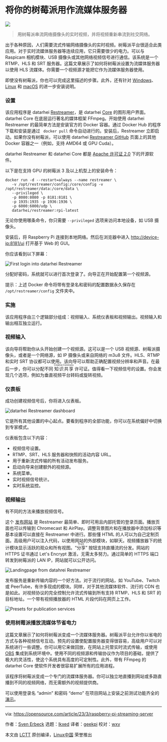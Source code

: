 [#]: subject: "Use your Raspberry Pi as a streaming server"
[#]: via: "https://opensource.com/article/23/3/raspberry-pi-streaming-server"
[#]: author: "Sven Erbeck https://opensource.com/users/erbeck"
[#]: collector: "lkxed"
[#]: translator: "geekpi"
[#]: reviewer: "wxy"
[#]: publisher: "wxy"
[#]: url: "https://linux.cn/article-15616-1.html"

将你的树莓派用作流媒体服务器
======

![][0]

> 用树莓派串流网络摄像头的实时视频，并将视频重新串流到社交网络。

出于各种原因，人们需要流式传输网络摄像头的实时视频。树莓派平台很适合此类应用。对于实时流媒体服务器等连续应用，它只需要很少的电力。可以与 Raspicam 相机模块、USB 摄像头或其他网络视频信号进行通信。该系统是一个 RTMP、HLS 和 SRT 服务器。这篇文章展示了如何将树莓派设置为流媒体服务器以使用 HLS 流媒体。你需要一个视频源才能把它作为流媒体服务器使用。

即使没有树莓派，你也可以完成这里描述的步骤。此外，还有针对 [Windows][1]、[Linux][2] 和 [macOS][3] 的进一步安装说明。

### 设置

该应用程序是 datarhei [Restreamer][4]，是 datarhei [Core][5] 的图形用户界面。datarhei Core 在底层运行著名的媒体框架 FFmpeg。开始使用 datarhei Restreamer 的最简单方法是安装官方的 Docker 容器。通过 Docker Hub 的程序下载和安装是通过 ` docker pull` 命令自动进行的。安装后，Restreamer 立即启动。如果你没有树莓派，可以使用 datarhei [Restreamer GitHub][4] 页面上的其他 Docker 容器之一（例如，支持 AMD64 或 GPU Cuda）。

datarhei Restreamer 和 datarhei Core 都是 [Apache 许可证 2.0][6] 下的开源软件。

以下是在支持 GPU 的树莓派 3 及以上机型上的安装命令：

```
docker run -d --restart=always --name restreamer \
   -v /opt/restreamer/config:/core/config -v /opt/restreamer/data:/core/data \
   --privileged \
   -p 8080:8080 -p 8181:8181 \
   -p 1935:1935 -p 1936:1936 \
   -p 6000:6000/udp \
   datarhei/restreamer:rpi-latest
```

无论你使用哪条命令，你只需要 `--privileged` 选项来访问本地设备，如 USB 摄像头。

安装后，将 Raspberry Pi 连接到本地网络。然后在浏览器中进入 [http://device-ip:8181/ui][7] 打开基于 Web 的 GUI。

你应该看到以下屏幕：

![First login into datarhei Restreamer][8]

分配好密码，系统就可以进行首次登录了。向导正在开始配置第一个视频源。

提示：上述 Docker 命令将带有登录名和密码的配置数据永久保存在 `/opt/restreamer/config` 文件夹中。

### 实施

该应用程序由三个逻辑部分组成：视频输入、系统仪表板和视频输出。视频输入和输出相互独立运行。

### 视频输入

该向导将帮助你从头开始创建一个视频源。这可以是一个 USB 视频源、树莓派摄像头，或者是一个网络源，如 IP 摄像头或来自网络的 m3u8 文件。HLS、RTMP 和实时 SRT 协议都可以使用。该向导可以帮助正确配置视频分辨率和声音。在最后一步，你可以分配不同 <ruby>知识共享<rt>Creative Commons</rt></ruby> 许可证。值得看一下视频信号的设置。你会发现几个选项，例如为垂直视频平台转码或旋转视频。

### 仪表板

成功创建视频信号后，你将进入仪表板。

![datarhei Restreamer dashboard][9]

它是所有其他设置的中心起点。要看到程序的全部功能，你可以在系统偏好中切换到专家模式。

仪表板包含以下内容：

- 视频信号设置。
- RTMP、SRT、HLS 服务器和快照的活动内容 URL。
- 用于重新流式传输的所有活动发布服务。
- 启动向导来创建额外的视频源。
- 系统菜单。
- 实时视频信号统计。
- 实时系统监控。

### 视频输出

有不同的方法来播放视频信号。

这个 [发布网站][10] 是 Restreamer 最简单、即时可用且内部托管的登录页面。播放页面也可以传输到 Chromecast 和 AirPlay。调整背景图片和在播放器中添加标识等基本设置可以直接在 Restreamer 中进行。那些懂 HTML 的人可以为自己定制页面。高级用户可以注入代码，以使用网站的外部模块，如聊天。视频播放器下的统计模块显示活跃的观众和所有视图。“<ruby>分享<rt>Share</rt></ruby>” 按钮支持直播流的分发。网站的 HTTPS 证书通过 Let's Encrypt 激活，无需太多努力。通过简单的 HTTPS 端口转发到树莓派的 LAN IP，网站就可以公开访问。

![Landingpage from datahrei Restreamer][11]

发布服务是重新传输内容的一个好方法。对于流行的网站，如 YouTube、Twitch 或 PeerTube，有许多现成的模块。同样，对于其他流媒体软件、流行的 CDN 也是如此。对视频协议的完全控制允许流式传输到所有支持 RTMP、HLS 和 SRT 的目标地址。一个带有视频播放器的 HTML 片段代码在网页上工作。

![Presets for publication services][12]

### 使用树莓派播放流媒体节省电力

这篇文章展示了如何将树莓派变成一个流媒体服务器。树莓派平台允许你以省电的方式与各种视频信号互动。预先的设置使配置服务器变得很容易，高级用户可以对系统进行一些调整。你可以用它来做回放，在网站上托管实时流式传输，或使用 [OBS][13] 集成到系统环境中。使用不同的视频源和传输协议作为项目的基础，提供了极大的灵活性，使这个系统具有高度的可定制性。此外，带有 FFmpeg 的 datarhei Core 使软件开发者很容易扩展所有的应用进程。

该程序将树莓派变成一个专门的流媒体服务器。你可以独立地直播到网站或多路直播到不同的视频网络，而无需额外的视频提供商。

可以使用登录名 “admin” 和密码 “demo” 在项目网站上安装之前测试功能齐全的 [演示][14]。

--------------------------------------------------------------------------------

via: https://opensource.com/article/23/3/raspberry-pi-streaming-server

作者：[Sven Erbeck][a]
选题：[lkxed][b]
译者：[geekpi](https://github.com/geekpi)
校对：[wxy](https://github.com/wxy)

本文由 [LCTT](https://github.com/LCTT/TranslateProject) 原创编译，[Linux中国](https://linux.cn/) 荣誉推出

[a]: https://opensource.com/users/erbeck
[b]: https://github.com/lkxed/
[1]: https://docs.datarhei.com/restreamer/installing/windows
[2]: https://docs.datarhei.com/restreamer/installing/linux
[3]: https://docs.datarhei.com/restreamer/installing/mac
[4]: https://github.com/datarhei/restreamer
[5]: https://github.com/datarhei/core
[6]: https://github.com/datarhei/restreamer/blob/2.x/LICENSE
[7]: http://device-ip:8181/ui
[8]: https://opensource.com/sites/default/files/2023-01/fig2-first-login-datarhei.jpg
[9]: https://opensource.com/sites/default/files/2023-01/fig1-title-dashboard-datarhei.jpg
[10]: https://demo.datarhei.com/
[11]: https://opensource.com/sites/default/files/2023-01/fig3-int-publication-website-datarhei.jpg
[12]: https://opensource.com/sites/default/files/2023-01/fig4-preset-publication-services-datarhei.jpg
[13]: https://opensource.com/article/20/6/obs-websockets-streaming
[14]: https://demo.datarhei.com/ui
[0]: https://img.linux.net.cn/data/attachment/album/202303/11/101802ajd68nnzn6788h6i.jpg
